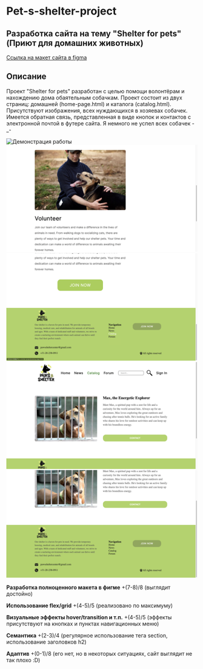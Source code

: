 # Pet-s-shelter-project

## Разработка сайта на тему "Shelter for pets" (Приют для домашних животных)

[Ссылка на макет сайта в figma](https://www.figma.com/file/Le1qgeW8Dz0BXqQsxwJgOP/Untitled?type=design&node-id=0-1&mode=design&t=TcuPDPYqpJC3U72N-0)

## Описание

Проект "Shelter for pets" разработан с целью помощи волонтёрам и нахождению дома обаятельным собачкам.
Проект состоит из двух страниц: домашней (home-page.html) и каталога (catalog.html).
Присутствуют изображения, всех нуждающихся в хозяевах собачек.
Имеется обратная связь, представленная в виде кнопок и контактов с электронной почтой в футере сайта.
Я немного не успел всех собачек -_-

![Демонстрация работы](<Снимок экрана 2024-05-03 в 01.57.09.png>)
![Демонстрация работы](<Снимок экрана 2024-05-03 в 02.00.57.png>)
![Демонстрация работы](<Снимок экрана 2024-05-03 в 02.01.05.png>)
![Демонстрация работы](<Снимок экрана 2024-05-03 в 02.01.58.png>)
![Демонстрация работы](<Снимок экрана 2024-05-03 в 02.02.06.png>)

**Разработка полноценного макета в фигме** +(7-8)/8 (выглядит достойно)

**Использование flex/grid** +(4-5)/5 (реализовано по максимуму)

**Визуальные эффекты hover/transition и т.п.** +(4-5)/5 (эффекты присутствуют на кнопках и пунктах навигационных меню)

**Семантика** +(2-3)/4 (регулярное использование тега section, использование заголовков h2)

**Адаптив** +(0-1)/8 (его нет, но в некоторых ситуациях, сайт выглядит не так плохо :D)
